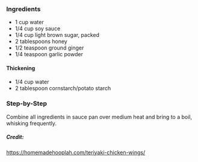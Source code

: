 ### Ingredients
* 1 cup water
* 1/4 cup soy sauce
* 1/4 cup light brown sugar, packed
* 2 tablespoons honey
* 1/2 teaspoon ground ginger
* 1/4 teaspoon garlic powder

#### Thickening
* 1/4 cup water
* 2 tablespoon cornstarch/potato starch

### Step-by-Step
Combine all ingredients in sauce pan over medium heat and bring to a boil, whisking frequently.

##### Credit:
https://homemadehooplah.com/teriyaki-chicken-wings/